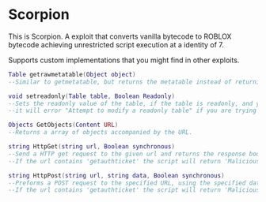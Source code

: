 # Scorpion


This is Scorpion. A exploit that converts vanilla bytecode to ROBLOX bytecode achieving 
unrestricted script execution at a identity of 7. 

Supports custom implementations that you might find in other exploits.

```lua
Table getrawmetatable(Object object)
--Similar to getmetatable, but returns the metatable instead of returning the __metatable field (if gaven one).
```

```lua
void setreadonly(Table table, Boolean Readonly)
--Sets the readonly value of the table, if the table is readonly, and you attempt to modify it,
--it will error "Attempt to modify a readonly table" if you are trying to modify a readonly table.
```

```lua
Objects GetObjects(Content URL)
--Returns a array of objects accompanied by the URL.
```

```lua
string HttpGet(string url, Boolean synchronous)
--Send a HTTP get request to the given url and returns the response body.
--If the url contains 'getauthticket' the script will return 'Malicious site'.
```
```lua
string HttpPost(string url, string data, Boolean synchronous)
--Preforms a POST request to the specified URL, using the specified data.
--If the url contains 'getauthticket' the script will return 'Malicious site'.
```
